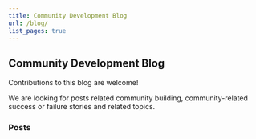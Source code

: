 ```yaml
---
title: Community Development Blog
url: /blog/
list_pages: true
---
```


## Community Development Blog

Contributions to this blog are welcome!

We are looking for posts related community building, community-related success or failure stories
and related topics.

### Posts